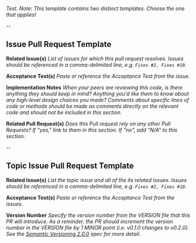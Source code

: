 _Test._
_Note: This template contains two distinct templates. Choose the one that applies!_

--

## Issue Pull Request Template
**Related Issue(s)**
_List of issues for which this pull request resolves. Issues should be
referenced in a comma-delimited line, e.g. `Fixes #2, Fixes #10`._

**Acceptance Test(s)**
_Paste or reference the Acceptance Test from the issue._

**Implementation Notes**
_When your peers are reviewing this code, is there anything they should keep
in mind? Anything you'd like them to know about any high-level design choices
you made? Comments about specific lines of code or methods should be made as
comments directly on the relevant code and should not be included in this
section._

**Related Pull Request(s)**
_Does this Pull request rely on any other Pull Requests? If "yes," link to
them in this section. If "no", add "N/A" to this section._

--

## Topic Issue Pull Request Template
**Related Issue(s)**
_List the topic issue and all of the its related issues. Issues should be
referenced in a comma-delimited line, e.g. `Fixes #2, Fixes #10`._

**Acceptance Test(s)**
_Paste or reference the Acceptance Test from the issues._

**Version Number**
_Specify the version number from the VERSION file that this PR will introduce.
As a reminder, the PR should increment the version number in the VERSION file
by 1 MINOR point (i.e. v0.1.0 changes to v0.2.0). See the [Semantic Versioning
2.0.0](http://semver.org/) spec for more detail._